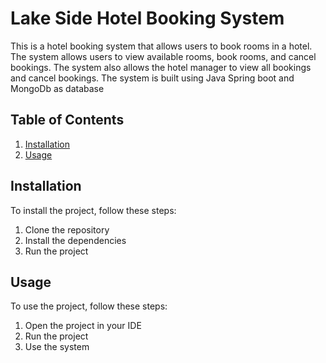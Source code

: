 [//]: # (write heading)

# Lake Side Hotel Booking System

[//]: # (write description)

This is a hotel booking system that allows users to book rooms in a hotel. 
The system allows users to view available rooms, book rooms, and cancel bookings. 
The system also allows the hotel manager to view all bookings and cancel bookings.
The system is built using Java Spring boot and MongoDb as database

[//]: # (write table of contents)

## Table of Contents

1. [Installation](#installation)
2. [Usage](#usage)

[//]: # (write installation)    

## Installation

To install the project, follow these steps:

1. Clone the repository
2. Install the dependencies
3. Run the project

[//]: # (write usage)

## Usage

To use the project, follow these steps:

1. Open the project in your IDE
2. Run the project
3. Use the system

[//]: # (write contributing)
